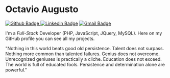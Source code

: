 # Octavio Augusto

[
![Github Badge](https://img.shields.io/badge/-Github-000?style=flat-square&logo=Github&logoColor=white&link=https://github.com/oapmartins)
](mailto:octaviomartins10@gmail.com/)[![Linkedin Badge](https://img.shields.io/badge/-LinkedIn-blue?style=flat-square&logo=Linkedin&logoColor=white&link=https://www.linkedin.com/in/octavio-martins-52b09b16b/)](https://www.linkedin.com/in/fagnerpsantos/)
[![Gmail Badge](https://img.shields.io/badge/-Gmail-c14438?style=flat-square&logo=Gmail&logoColor=white&link=mailto:octaviomartins10@gmail.com)](mailto:octaviomartins10@gmail.com/)

I'm a  _Full-Stack_ Developer (PHP, JavaScript, JQuery, MySQL).  Here on my GitHub profile you can see all my projects.

"Nothing in this world beats good old persistence. Talent does not surpass. Nothing more common than talented failures. Genius does not overcome. Unrecognized geniuses is practically a cliche. Education does not exceed. The world is full of educated fools. Persistence and determination alone are powerful."



